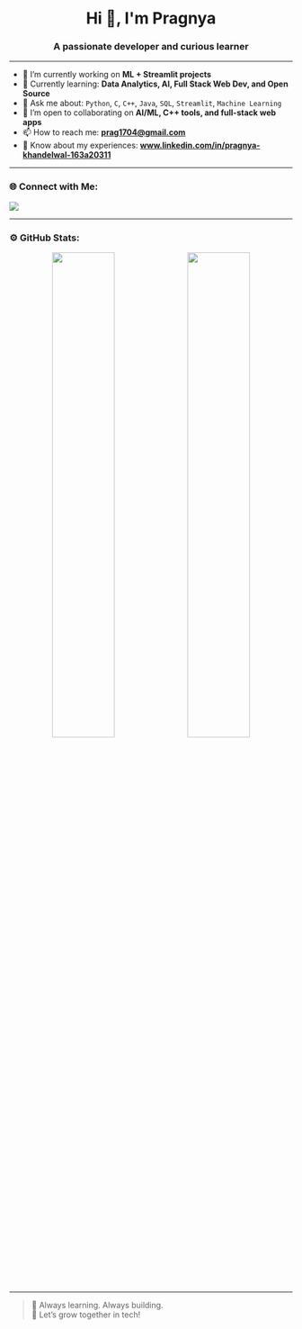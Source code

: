 <h1 align="center">Hi 👋, I'm Pragnya</h1>
<h3 align="center">A passionate developer and curious learner</h3>

---

- 🔭 I’m currently working on **ML + Streamlit projects**  
- 🌱 Currently learning: **Data Analytics, AI, Full Stack Web Dev, and Open Source**
- 💬 Ask me about: `Python`, `C`, `C++`, `Java`, `SQL`, `Streamlit`, `Machine Learning`
- 👯 I’m open to collaborating on **AI/ML, C++ tools, and full-stack web apps**
- 📫 How to reach me: **prag1704@gmail.com**  
- 📄 Know about my experiences: **www.linkedin.com/in/pragnya-khandelwal-163a20311**

---

### 🌐 Connect with Me:
<p align="left">
  <a href="www.linkedin.com/in/pragnya-khandelwal-163a20311" target="_blank"><img src="https://img.shields.io/badge/LinkedIn-%230077B5.svg?&style=for-the-badge&logo=linkedin&logoColor=white" /></a>
</p>

---

### ⚙️ GitHub Stats:
<p align="center">
  <img width="47%" src="https://github-readme-stats.vercel.app/api?username=PragnyaKhandelwal&show_icons=true&theme=radical" />
  <img width="47%" src="https://github-readme-streak-stats-eight.vercel.app/?user=PragnyaKhandelwal&theme=radical" />
</p>

---

> 🚀 Always learning. Always building.  
> 🌱 Let’s grow together in tech!

